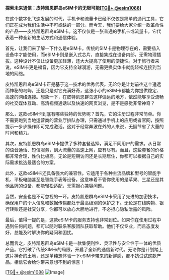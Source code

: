 **探索未来通信：皮特凯恩群岛eSIM卡的无限可能[[TG💪+ @esim1088](https://t.me/s/esim1088)]**

在这个数字化飞速发展的时代，手机卡和流量卡已经不仅仅是简单的通讯工具，它们正在成为我们生活中不可或缺的一部分。而今天，我们要给大家介绍一款革命性的产品——皮特凯恩群岛eSIM卡。这不仅仅是一张普通的手机卡或流量卡，它代表着一种全新的生活方式和通信体验。

首先，让我们来了解一下什么是eSIM卡。传统的SIM卡是物理存在的，需要插入设备中才能使用，而eSIM卡则是嵌入式芯片，直接集成在设备内部，无需物理插拔。这种设计不仅让设备更加轻薄，还大大提高了使用的便捷性。对于旅行者来说，eSIM卡更是福音，因为它支持全球漫游，无需更换实体卡就能轻松连接到当地的网络。

皮特凯恩群岛eSIM卡正是基于这一技术的优秀代表。无论你是计划前往这个遥远而神秘的岛屿，还是只是对它充满好奇，这张小小的eSIM卡都能为你提供稳定、高速的网络连接。想象一下，在皮特凯恩群岛这样偏远的地方，依然能够享受流畅的社交媒体互动、高清视频通话以及快速的网页浏览，是不是感觉非常神奇？

那么，这款eSIM卡到底有哪些独特的优势呢？首先，它的注册过程非常简单。你不需要跑到当地运营商的营业厅排队办理，只需通过手机上的应用或者官网，按照提示一步步操作即可完成激活。这对于经常奔波在外的人来说，无疑节省了大量的时间和精力。

其次，皮特凯恩群岛eSIM卡提供了多种套餐选择，满足不同用户的需求。从日常的语音通话、短信服务，到大流量的高速上网，应有尽有。而且，这些套餐的价格都非常合理，性价比极高。无论是短期访问还是长期居住，你都可以根据自己的实际需求挑选最适合的方案。

此外，这款eSIM卡还具备强大的兼容性。它适用于各种主流品牌和型号的智能手机、平板电脑甚至是智能手表等设备。这意味着不管你使用的是苹果、三星还是其他品牌的设备，都能轻松适配，无需担心兼容问题。

当然，安全也是不可忽视的一环。皮特凯恩群岛eSIM卡采用了先进的加密技术，确保用户的个人信息和数据传输都处于最高级别的保护之下。无论是在线购物、银行转账还是社交分享，你都可以放心大胆地进行，不必担心隐私泄露的风险。

最后，值得一提的是，这款eSIM卡的服务支持也非常到位。如果你在使用过程中遇到任何问题，都可以随时联系客服团队获取帮助。他们不仅专业，而且态度友好，总能及时解决你的疑问和困扰。

总而言之，皮特凯恩群岛eSIM卡是一款集便利性、灵活性与安全性于一体的优质产品。它打破了传统SIM卡的局限，开启了全新的通信新时代。无论你是计划踏上这片神奇的土地，还是单纯想体验一下eSIM卡带来的新鲜感，都不妨试试这款产品。相信它会给你带来意想不到的惊喜！

[[TG💪+ @esim1088](https://t.me/s/esim1088) ![Image](https://i.postimg.cc/4NQfJmqS/Snipaste-2025-05-13-00-14-12.png)]